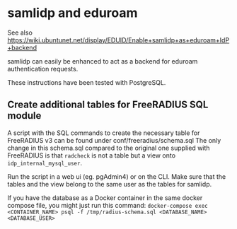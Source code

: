 # samlidp and eduroam

See also https://wiki.ubuntunet.net/display/EDUID/Enable+samlidp+as+eduroam+IdP+backend

samlidp can easily be enhanced to act as a backend for eduroam authentication requests.

These instructions have been tested with PostgreSQL.

## Create additional tables for FreeRADIUS SQL module
A script with the SQL commands to create the necessary table for FreeRADIUS v3 can be found under conf/freeradius/schema.sql
The only change in this schema.sql compared to the original one supplied with FreeRADIUS is that `radcheck` is not a table but a view onto `idp_internal_mysql_user`.

Run the script in a web ui (eg. pgAdmin4) or on the CLI. Make sure that the tables and the view belong to the same user as the tables for samlidp.

If you have the database as a Docker container in the same docker compose file, you might just run this command:
`docker-compose exec <CONTAINER_NAME> psql -f /tmp/radius-schema.sql <DATABASE_NAME> <DATABASE_USER>`
